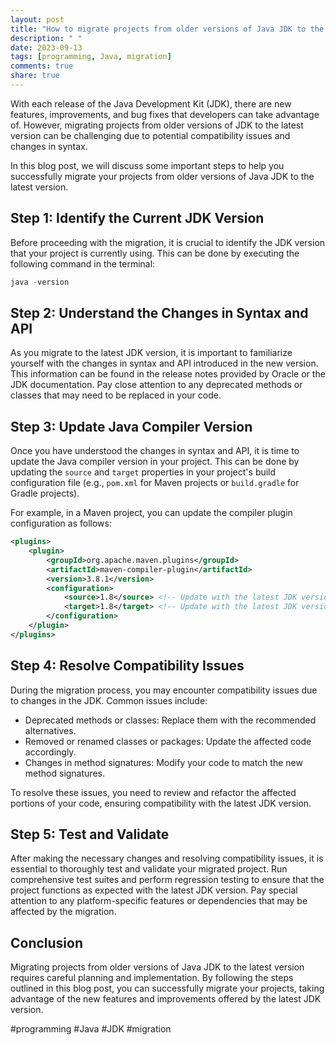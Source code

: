 ```yaml
---
layout: post
title: "How to migrate projects from older versions of Java JDK to the latest version"
description: " "
date: 2023-09-13
tags: [programming, Java, migration]
comments: true
share: true
---
```


With each release of the Java Development Kit (JDK), there are new features, improvements, and bug fixes that developers can take advantage of. However, migrating projects from older versions of JDK to the latest version can be challenging due to potential compatibility issues and changes in syntax.

In this blog post, we will discuss some important steps to help you successfully migrate your projects from older versions of Java JDK to the latest version.

## Step 1: Identify the Current JDK Version

Before proceeding with the migration, it is crucial to identify the JDK version that your project is currently using. This can be done by executing the following command in the terminal:

```java
java -version
```

## Step 2: Understand the Changes in Syntax and API

As you migrate to the latest JDK version, it is important to familiarize yourself with the changes in syntax and API introduced in the new version. This information can be found in the release notes provided by Oracle or the JDK documentation. Pay close attention to any deprecated methods or classes that may need to be replaced in your code.

## Step 3: Update Java Compiler Version

Once you have understood the changes in syntax and API, it is time to update the Java compiler version in your project. This can be done by updating the `source` and `target` properties in your project's build configuration file (e.g., `pom.xml` for Maven projects or `build.gradle` for Gradle projects).

For example, in a Maven project, you can update the compiler plugin configuration as follows:

```xml
<plugins>
    <plugin>
        <groupId>org.apache.maven.plugins</groupId>
        <artifactId>maven-compiler-plugin</artifactId>
        <version>3.8.1</version>
        <configuration>
            <source>1.8</source> <!-- Update with the latest JDK version -->
            <target>1.8</target> <!-- Update with the latest JDK version -->
        </configuration>
    </plugin>
</plugins>
```

## Step 4: Resolve Compatibility Issues

During the migration process, you may encounter compatibility issues due to changes in the JDK. Common issues include:

- Deprecated methods or classes: Replace them with the recommended alternatives.
- Removed or renamed classes or packages: Update the affected code accordingly.
- Changes in method signatures: Modify your code to match the new method signatures.

To resolve these issues, you need to review and refactor the affected portions of your code, ensuring compatibility with the latest JDK version.

## Step 5: Test and Validate

After making the necessary changes and resolving compatibility issues, it is essential to thoroughly test and validate your migrated project. Run comprehensive test suites and perform regression testing to ensure that the project functions as expected with the latest JDK version. Pay special attention to any platform-specific features or dependencies that may be affected by the migration.

## Conclusion

Migrating projects from older versions of Java JDK to the latest version requires careful planning and implementation. By following the steps outlined in this blog post, you can successfully migrate your projects, taking advantage of the new features and improvements offered by the latest JDK version.

#programming #Java #JDK #migration